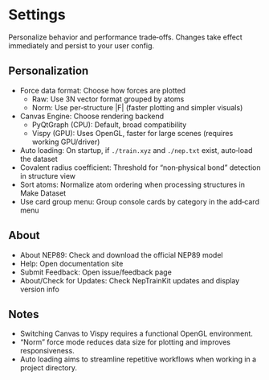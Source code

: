# Settings

Personalize behavior and performance trade‑offs. Changes take effect immediately and persist to your user config.

## Personalization

- Force data format: Choose how forces are plotted
  - Raw: Use 3N vector format grouped by atoms
  - Norm: Use per‑structure |F| (faster plotting and simpler visuals)
- Canvas Engine: Choose rendering backend
  - PyQtGraph (CPU): Default, broad compatibility
  - Vispy (GPU): Uses OpenGL, faster for large scenes (requires working GPU/driver)
- Auto loading: On startup, if `./train.xyz` and `./nep.txt` exist, auto‑load the dataset
- Covalent radius coefficient: Threshold for “non‑physical bond” detection in structure view
- Sort atoms: Normalize atom ordering when processing structures in Make Dataset
- Use card group menu: Group console cards by category in the add‑card menu

## About

- About NEP89: Check and download the official NEP89 model
- Help: Open documentation site
- Submit Feedback: Open issue/feedback page
- About/Check for Updates: Check NepTrainKit updates and display version info

## Notes

- Switching Canvas to Vispy requires a functional OpenGL environment.
- “Norm” force mode reduces data size for plotting and improves responsiveness.
- Auto loading aims to streamline repetitive workflows when working in a project directory.

